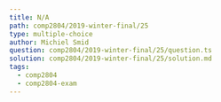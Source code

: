 ```yaml
---
title: N/A
path: comp2804/2019-winter-final/25
type: multiple-choice
author: Michiel Smid
question: comp2804/2019-winter-final/25/question.ts
solution: comp2804/2019-winter-final/25/solution.md
tags:
  - comp2804
  - comp2804-exam
---
```

